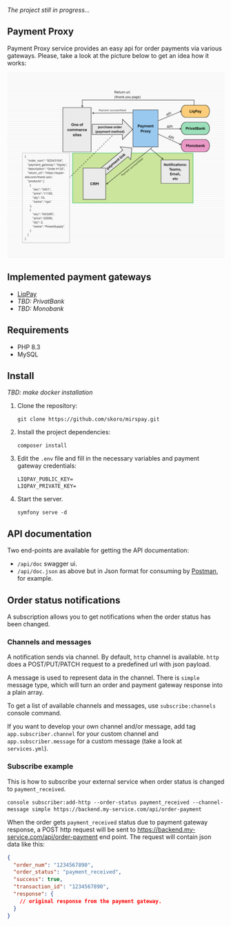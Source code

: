 _The project still in progress..._

## Payment Proxy
Payment Proxy service provides an easy api for order payments
via various gateways. Please, take a look at the picture below to get an idea how it works:

![Service scheme](./scheme.png)

## Implemented payment gateways
* [LiqPay](https://www.liqpay.ua/doc)
* _TBD: PrivatBank_
* _TBD: Monobank_

## Requirements
* PHP 8.3
* MySQL

## Install
_TBD: make docker installation_

1. Clone the repository:
    ```shell
    git clone https://github.com/skoro/mirspay.git
    ```
2. Install the project dependencies:
    ```shell
    composer install
    ```
3. Edit the `.env` file and fill in the necessary variables and payment gateway credentials:
    ```dotenv
    LIQPAY_PUBLIC_KEY=
    LIQPAY_PRIVATE_KEY=
    ```
4. Start the server.
    ```shell
    symfony serve -d
    ```
   
## API documentation
Two end-points are available for getting the API documentation:
 - `/api/doc` swagger ui. 
 - `/api/doc.json`
    as above but in Json format
    for consuming by [Postman](https://www.postman.com/product/what-is-postman/), for example.

## Order status notifications
A subscription allows you to get notifications when the order status has been changed.

### Channels and messages
A notification sends via channel. By default, `http` channel is available.
`http` does a POST/PUT/PATCH request to a predefined url with  json payload.

A message is used to represent data in the channel. There is `simple` message type, which
will turn an order and payment gateway response into a plain array.

To get a list of available channels and messages, use `subscribe:channels` console command.

If you want to develop your own channel and/or message, add tag `app.subscriber.channel`
for your custom channel and `app.subscriber.message` for a custom message (take a look
at `services.yml`).

### Subscribe example
This is how to subscribe your external service when order status is changed to `payment_received`.
```shell
console subscriber:add-http --order-status payment_received --channel-message simple https://backend.my-service.com/api/order-payment
```

When the order gets `payment_received` status due to payment gateway response,
a POST http request will be sent to https://backend.my-service.com/api/order-payment end point.
The request will contain json data like this:
```json
{
  "order_num": "1234567890",
  "order_status": "payment_received",
  "success": true,
  "transaction_id": "1234567890",
  "response": {
    // original response from the payment gateway.
  }
}
```
